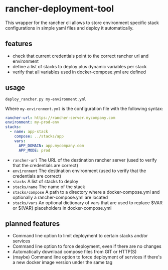 # rancher-deployment-tool

This wrapper for the rancher cli allows to store environment specific stack configurations in simple yaml files and deploy it automatically.

## features

* check that current credentials point to the correct rancher url and environment
* define a list of stacks to deploy plus dynamic variables per stack
* verify that all variables used in docker-compose.yml are defined

## usage

```
deploy_rancher.py my-environment.yml
```

Where ```my-environment.yml``` is the configuration file with the following syntax:

```yaml
rancher-url: https://rancher-server.mycompany.com
environment: my-prod-env
stacks:
  - name: app-stack
    compose: ../stacks/app
    vars:
      APP_DOMAIN: app.mycompany.com
      APP_MODE: prod
```

* ```rancher-url``` The URL of the destination rancher server (used to verify that the credentials are correct)
* ```environment``` The destination environment (used to verify that the credentials are correct)
* ```stacks``` A list of stacks to deploy
* ```stacks/name``` The name of the stack
* ```stacks/compose``` A path to a directory where a docker-compose.yml and optionally a rancher-compose.yml are located
* ```stacks/vars``` An optional dictionary of vars that are used to replace $VAR or ${VAR} placeholders in docker-compose.yml


## planned features

* Command line option to limit deployment to certain stacks and/or services
* Command line option to force deployment, even if there are no changes
* Automatically download compose files from GIT or HTTP(S)
* (maybe) Command line option to force deployment of services if there's a new docker image version under the same tag

